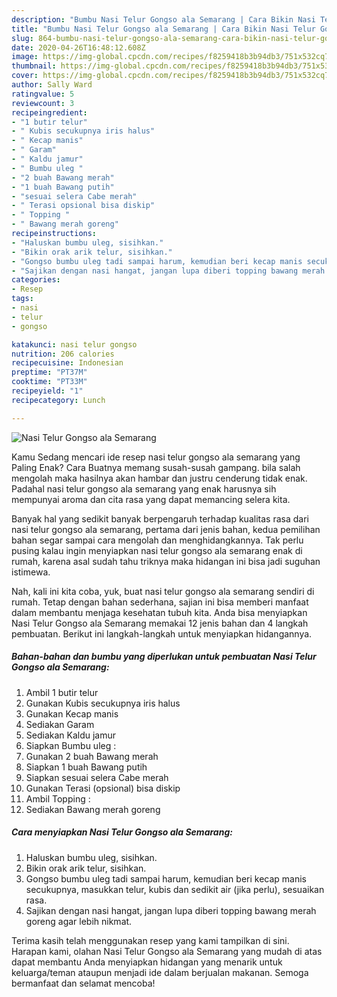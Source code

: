 ```yaml
---
description: "Bumbu Nasi Telur Gongso ala Semarang | Cara Bikin Nasi Telur Gongso ala Semarang Yang Bikin Ngiler"
title: "Bumbu Nasi Telur Gongso ala Semarang | Cara Bikin Nasi Telur Gongso ala Semarang Yang Bikin Ngiler"
slug: 864-bumbu-nasi-telur-gongso-ala-semarang-cara-bikin-nasi-telur-gongso-ala-semarang-yang-bikin-ngiler
date: 2020-04-26T16:48:12.608Z
image: https://img-global.cpcdn.com/recipes/f8259418b3b94db3/751x532cq70/nasi-telur-gongso-ala-semarang-foto-resep-utama.jpg
thumbnail: https://img-global.cpcdn.com/recipes/f8259418b3b94db3/751x532cq70/nasi-telur-gongso-ala-semarang-foto-resep-utama.jpg
cover: https://img-global.cpcdn.com/recipes/f8259418b3b94db3/751x532cq70/nasi-telur-gongso-ala-semarang-foto-resep-utama.jpg
author: Sally Ward
ratingvalue: 5
reviewcount: 3
recipeingredient:
- "1 butir telur"
- " Kubis secukupnya iris halus"
- " Kecap manis"
- " Garam"
- " Kaldu jamur"
- " Bumbu uleg "
- "2 buah Bawang merah"
- "1 buah Bawang putih"
- "sesuai selera Cabe merah"
- " Terasi opsional bisa diskip"
- " Topping "
- " Bawang merah goreng"
recipeinstructions:
- "Haluskan bumbu uleg, sisihkan."
- "Bikin orak arik telur, sisihkan."
- "Gongso bumbu uleg tadi sampai harum, kemudian beri kecap manis secukupnya, masukkan telur, kubis dan sedikit air (jika perlu), sesuaikan rasa."
- "Sajikan dengan nasi hangat, jangan lupa diberi topping bawang merah goreng agar lebih nikmat."
categories:
- Resep
tags:
- nasi
- telur
- gongso

katakunci: nasi telur gongso 
nutrition: 206 calories
recipecuisine: Indonesian
preptime: "PT37M"
cooktime: "PT33M"
recipeyield: "1"
recipecategory: Lunch

---
```



![Nasi Telur Gongso ala Semarang](https://img-global.cpcdn.com/recipes/f8259418b3b94db3/751x532cq70/nasi-telur-gongso-ala-semarang-foto-resep-utama.jpg)

Kamu Sedang mencari ide resep nasi telur gongso ala semarang yang Paling Enak? Cara Buatnya memang susah-susah gampang. bila salah mengolah maka hasilnya akan hambar dan justru cenderung tidak enak. Padahal nasi telur gongso ala semarang yang enak harusnya sih mempunyai aroma dan cita rasa yang dapat memancing selera kita.



Banyak hal yang sedikit banyak berpengaruh terhadap kualitas rasa dari nasi telur gongso ala semarang, pertama dari jenis bahan, kedua pemilihan bahan segar sampai cara mengolah dan menghidangkannya. Tak perlu pusing kalau ingin menyiapkan nasi telur gongso ala semarang enak di rumah, karena asal sudah tahu triknya maka hidangan ini bisa jadi suguhan istimewa.


Nah, kali ini kita coba, yuk, buat nasi telur gongso ala semarang sendiri di rumah. Tetap dengan bahan sederhana, sajian ini bisa memberi manfaat dalam membantu menjaga kesehatan tubuh kita. Anda bisa menyiapkan Nasi Telur Gongso ala Semarang memakai 12 jenis bahan dan 4 langkah pembuatan. Berikut ini langkah-langkah untuk menyiapkan hidangannya.

<!--inarticleads1-->

##### Bahan-bahan dan bumbu yang diperlukan untuk pembuatan Nasi Telur Gongso ala Semarang:

1. Ambil 1 butir telur
1. Gunakan  Kubis secukupnya iris halus
1. Gunakan  Kecap manis
1. Sediakan  Garam
1. Sediakan  Kaldu jamur
1. Siapkan  Bumbu uleg :
1. Gunakan 2 buah Bawang merah
1. Siapkan 1 buah Bawang putih
1. Siapkan sesuai selera Cabe merah
1. Gunakan  Terasi (opsional) bisa diskip
1. Ambil  Topping :
1. Sediakan  Bawang merah goreng




<!--inarticleads2-->

##### Cara menyiapkan Nasi Telur Gongso ala Semarang:

1. Haluskan bumbu uleg, sisihkan.
1. Bikin orak arik telur, sisihkan.
1. Gongso bumbu uleg tadi sampai harum, kemudian beri kecap manis secukupnya, masukkan telur, kubis dan sedikit air (jika perlu), sesuaikan rasa.
1. Sajikan dengan nasi hangat, jangan lupa diberi topping bawang merah goreng agar lebih nikmat.




Terima kasih telah menggunakan resep yang kami tampilkan di sini. Harapan kami, olahan Nasi Telur Gongso ala Semarang yang mudah di atas dapat membantu Anda menyiapkan hidangan yang menarik untuk keluarga/teman ataupun menjadi ide dalam berjualan makanan. Semoga bermanfaat dan selamat mencoba!
